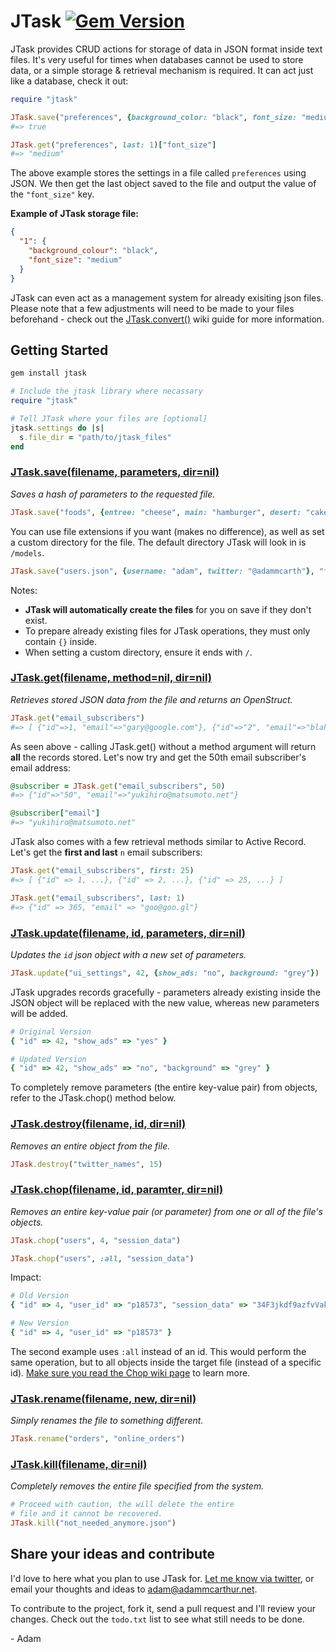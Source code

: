 # JTask [![Gem Version](https://badge.fury.io/rb/jtask.png)](http://badge.fury.io/rb/jtask)

JTask provides CRUD actions for storage of data in JSON format inside text files. It's very useful for times when databases cannot be used to store data, or a simple storage & retrieval mechanism is required. It can act just like a database, check it out:

``` ruby
require "jtask"

JTask.save("preferences", {background_color: "black", font_size: "medium"})
#=> true

JTask.get("preferences", last: 1)["font_size"]
#=> "medium"
```

The above example stores the settings in a file called `preferences` using JSON. We then get the last object saved to the file and output the value of the `"font_size"` key.

**Example of JTask storage file:**

``` json
{
  "1": {
    "background_colour": "black",
    "font_size": "medium"
  }
}
```

JTask can even act as a management system for already exisiting json files. Please note that a few adjustments will need to be made to your files beforehand - check out the [JTask.convert()](https://github.com/adammcarthur/jtask/wiki/JTask.convert() "Configure existing json files for JTask") wiki guide for more information.

## Getting Started
``` bash
gem install jtask
```

``` ruby
# Include the jtask library where necassary
require "jtask"

# Tell JTask where your files are [optional]
jtask.settings do |s|
  s.file_dir = "path/to/jtask_files"
end
```

### [JTask.save(filename, parameters, dir=nil)](https://github.com/adammcarthur/jtask/wiki/JTask.save() "View full guide")
*Saves a hash of parameters to the requested file.*

``` ruby
JTask.save("foods", {entree: "cheese", main: "hamburger", desert: "cake"})
```

You can use file extensions if you want (makes no difference), as well as set a custom directory for the file. The default directory JTask will look in is `/models`.

``` ruby
JTask.save("users.json", {username: "adam", twitter: "@adammcarth"}, "files/")
```

Notes:

 - **JTask will automatically create the files** for you on save if they don't exist.
 - To prepare already existing files for JTask operations, they must only contain `{}` inside.
 - When setting a custom directory, ensure it ends with `/`.

### [JTask.get(filename, method=nil, dir=nil)](https://github.com/adammcarthur/jtask/wiki/JTask.get() "View full guide")
*Retrieves stored JSON data from the file and returns an OpenStruct.*

``` ruby
JTask.get("email_subscribers")
#=> [ {"id"=>1, "email"=>"gary@google.com"}, {"id"=>"2", "email"=>"blah"} ... ]
```

As seen above - calling JTask.get() without a method argument will return **all** the records stored. Let's now try and get the 50th email subscriber's email address:

``` ruby
@subscriber = JTask.get("email_subscribers", 50)
#=> {"id"=>"50", "email"=>"yukihiro@matsumoto.net"}

@subscriber["email"]
#=> "yukihiro@matsumoto.net"
```

JTask also comes with a few retrieval methods similar to Active Record. Let's get the **first and last** `n` email subscribers:

``` ruby
JTask.get("email_subscribers", first: 25)
#=> [ {"id" => 1, ...}, {"id" => 2, ...}, {"id" => 25, ...} ]

JTask.get("email_subscribers", last: 1)
#=> {"id" => 365, "email" => "goo@goo.gl"}
```

### [JTask.update(filename, id, parameters, dir=nil)](https://github.com/adammcarthur/jtask/wiki/JTask.update() "View full guide")
*Updates the `id` json object with a new set of parameters.*

``` ruby
JTask.update("ui_settings", 42, {show_ads: "no", background: "grey"})
```

JTask upgrades records gracefully - parameters already existing inside the JSON object will be replaced with the new value, whereas new parameters will be added.

``` ruby
# Original Version
{ "id" => 42, "show_ads" => "yes" }

# Updated Version
{ "id" => 42, "show_ads" => "no", "background" => "grey" }
```

To completely remove parameters (the entire key-value pair) from objects, refer to the JTask.chop() method below.

### [JTask.destroy(filename, id, dir=nil)](https://github.com/adammcarthur/jtask/wiki/JTask.destroy() "View full guide")
*Removes an entire object from the file.*

``` ruby
JTask.destroy("twitter_names", 15)
```

### [JTask.chop(filename, id, paramter, dir=nil)](https://github.com/adammcarthur/jtask/wiki/JTask.chop() "View full guide")
*Removes an entire key-value pair (or parameter) from one or all of the file's objects.*

``` ruby
JTask.chop("users", 4, "session_data")

JTask.chop("users", :all, "session_data")
```

Impact:

``` ruby
# Old Version
{ "id" => 4, "user_id" => "p18573", "session_data" => "34F3jkdf9azfvVak2" }

# New Version
{ "id" => 4, "user_id" => "p18573" }
```

The second example uses `:all` instead of an id. This would perform the same operation, but to all objects inside the target file (instead of a specific id). [Make sure you read the Chop wiki page](https://github.com/adammcarthur/jtask/wiki/JTask.chop()) to learn more.

### [JTask.rename(filename, new, dir=nil)](https://github.com/adammcarthur/jtask/wiki/JTask.rename() "View full guide")
*Simply renames the file to something different.*

``` ruby
JTask.rename("orders", "online_orders")
```

### [JTask.kill(filename, dir=nil)](https://github.com/adammcarthur/jtask/wiki/JTask.kill() "View full guide")
*Completely removes the entire file specified from the system.*

``` ruby
# Proceed with caution, the will delete the entire
# file and it cannot be recovered.
JTask.kill("not_needed_anymore.json")
```

## Share your ideas and contribute

I'd love to here what you plan to use JTask for. [Let me know via twitter](https://twitter.com/adammcarth), or email your thoughts and ideas to [adam@adammcarthur.net](mailto:adam@adammcarthur.net).

To contribute to the project, fork it, send a pull request and I'll review your changes. Check out the `todo.txt` list to see what still needs to be done.

\- Adam
